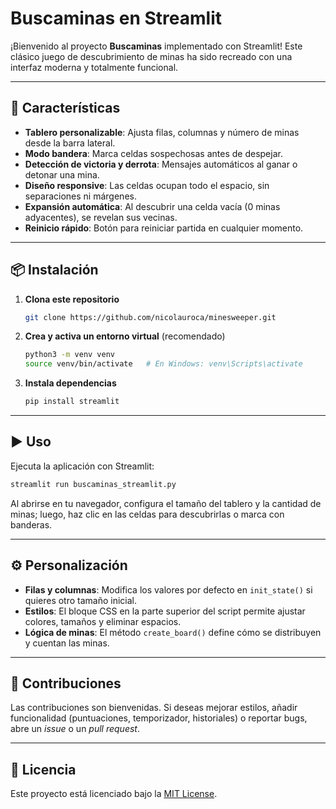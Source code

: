 # Buscaminas en Streamlit

¡Bienvenido al proyecto **Buscaminas** implementado con Streamlit! Este clásico juego de descubrimiento de minas ha sido recreado con una interfaz moderna y totalmente funcional.

---

## 🚀 Características

* **Tablero personalizable**: Ajusta filas, columnas y número de minas desde la barra lateral.
* **Modo bandera**: Marca celdas sospechosas antes de despejar.
* **Detección de victoria y derrota**: Mensajes automáticos al ganar o detonar una mina.
* **Diseño responsive**: Las celdas ocupan todo el espacio, sin separaciones ni márgenes.
* **Expansión automática**: Al descubrir una celda vacía (0 minas adyacentes), se revelan sus vecinas.
* **Reinicio rápido**: Botón para reiniciar partida en cualquier momento.

---

## 📦 Instalación

1. **Clona este repositorio**

   ```bash
   git clone https://github.com/nicolauroca/minesweeper.git
   ```
2. **Crea y activa un entorno virtual** (recomendado)

   ```bash
   python3 -m venv venv
   source venv/bin/activate   # En Windows: venv\Scripts\activate
   ```
3. **Instala dependencias**

   ```bash
   pip install streamlit
   ```

---

## ▶️ Uso

Ejecuta la aplicación con Streamlit:

```bash
streamlit run buscaminas_streamlit.py
```

Al abrirse en tu navegador, configura el tamaño del tablero y la cantidad de minas; luego, haz clic en las celdas para descubrirlas o marca con banderas.

---

## ⚙️ Personalización

* **Filas y columnas**: Modifica los valores por defecto en `init_state()` si quieres otro tamaño inicial.
* **Estilos**: El bloque CSS en la parte superior del script permite ajustar colores, tamaños y eliminar espacios.
* **Lógica de minas**: El método `create_board()` define cómo se distribuyen y cuentan las minas.

---

## 🤝 Contribuciones

Las contribuciones son bienvenidas. Si deseas mejorar estilos, añadir funcionalidad (puntuaciones, temporizador, historiales) o reportar bugs, abre un *issue* o un *pull request*.

---

## 📄 Licencia

Este proyecto está licenciado bajo la [MIT License](LICENSE).
